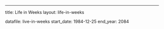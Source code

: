 ---
title: Life in Weeks
layout: life-in-weeks

datafile: live-in-weeks
start_date: 1984-12-25
end_year: 2084